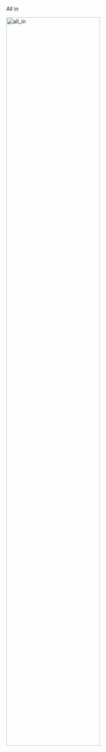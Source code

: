 All in

<img src="https://github.com/zzjoey/zzjoey/blob/master/assets/Google_all_in_2.png?raw=true" alt="all_in" width="70%"/>
